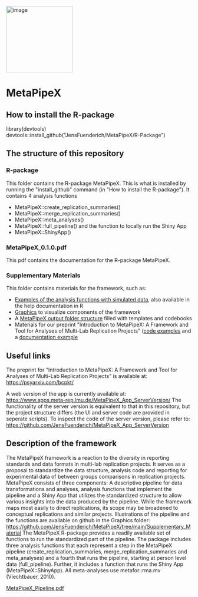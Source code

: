 <img width="180" alt="image" src="https://user-images.githubusercontent.com/64157104/223421440-c8cfa1e5-97da-4660-830b-e38a48ec0187.png">

# MetaPipeX

## How to install the R-package
library(devtools)  
devtools::install_github("JensFuenderich/MetaPipeX/R-Package")

## The structure of this repository 

### R-package 

This folder contains the R-package MetaPipeX. This is what is installed by running the "install_github" command (in "How to install the R-package"). It contains 4 analysis functions
- MetaPipeX::create_replication_summaries()
- MetaPipeX::merge_replication_summaries()
- MetaPipeX::meta_analyses()
- MetaPipeX::full_pipeline()
and the function to locally run the Shiny App 
- MetaPipeX::ShinyApp()

### MetaPipeX_0.1.0.pdf 

This pdf contains the documentation for the R-package MetaPipeX. 

### Supplementary Materials 

This folder contains materials for the framework, such as: 
- [Examples of the analysis functions with simulated data](https://github.com/JensFuenderich/MetaPipeX/tree/main/Supplementary_Material/Code_Examples), also available in the help documentation in R 
- [Graphics](https://github.com/JensFuenderich/MetaPipeX/tree/main/Supplementary_Material/Graphics) to visualize components of the framework 
- A [MetaPipeX output folder structure](https://github.com/JensFuenderich/MetaPipeX/tree/main/Supplementary_Material/Table_Templates) filled with templates and codebooks 
- Materials for our preprint "Introduction to MetaPipeX: A Framework and Tool for Analyses of Multi-Lab Replication Projects" ([code examples](https://github.com/JensFuenderich/MetaPipeX/tree/main/Supplementary_Material/Code_Examples) and a [documentation example](https://github.com/JensFuenderich/MetaPipeX/tree/main/Supplementary_Material/Analysis_Documentation)

## Useful links

The preprint for "Introduction to MetaPipeX: A Framework and Tool for Analyses of Multi-Lab Replication Projects" is available at:  
https://psyarxiv.com/bcpkt/

A web version of the app is currently available at:  
https://www.apps.meta-rep.lmu.de/MetaPipeX_App_ServerVersion/ 
The functionality of the server version is equivalent to that in this repository, but the project structure differs (the UI and server code are provided in seperate scripts). To inspect the code of the server version, please refer to:  
https://github.com/JensFuenderich/MetaPipeX_App_ServerVersion

## Description of the framework 

The MetaPipeX framework is a reaction to the diversity in reporting standards and data formats in multi-lab replication projects. It serves as a proposal to standardize the data structure, analysis code and reporting for experimental data of between groups comparisons in replication projects. MetaPipeX consists of three components: A descriptive pipeline for data transformations and analyses, analysis functions that implement the pipeline and a Shiny App that utilizes the standardized structure to allow various insights into the data produced by the pipeline. While the framework maps most easily to direct replications, its scope may be broadened to conceptual replications and similar projects. Illustrations of the pipeline and the functions are available on github in the Graphics folder: https://github.com/JensFuenderich/MetaPipeX/tree/main/Supplementary_Material The MetaPipeX R-package provides a readily available set of functions to run the standardized part of the pipeline. The package includes three analysis functions that each represent a step in the MetaPipeX pipeline (create_replication_summaries, merge_replication_summaries and meta_analyses) and a fourth that runs the pipeline, starting at person level data (full_pipeline). Further, it includes a function that runs the Shiny App (MetaPipeX::ShinyApp). All meta-analyses use metafor::rma.mv (Viechtbauer, 2010).

[MetaPipeX_Pipeline.pdf](https://github.com/JensFuenderich/MetaPipeX/files/10909439/MetaPipeX_Pipeline.pdf)








